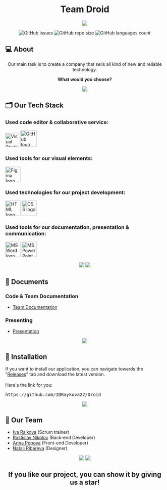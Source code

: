<h1 align="center">Team Droid</h1>

<p align="center">
    <img src="https://cdn.discordapp.com/attachments/723998679400316949/1115380142261420164/banner.png">
</p>

<p align = "center">
    <img alt="GitHub issues" src="https://img.shields.io/github/issues-closed/IDRaykova22/Droid">
    <img alt="GitHub repo size" src="https://img.shields.io/github/repo-size/IDRaykova22/Droid">
    <img alt="GitHub languages count"src="https://img.shields.io/github/languages/count/IDRaykova22/Droid">
<br>

## 💻 About
<p align="center">Our main task is to create a company that sells all kind of new and reliable technology.</p>
<p align="center"><b>What would you choose?</b></p>

<p align="center">
    <img src="https://cdn.discordapp.com/attachments/884052584762077245/1090112461216157726/line-light.png#gh-light-mode-only"/>
</p>

## 🗂️ Our Tech Stack
### Used code editor & collaborative service:
<p align="left">
    <a href="https://visualstudio.microsoft.com/vs/"><img src="https://upload.wikimedia.org/wikipedia/commons/thumb/5/59/Visual_Studio_Icon_2019.svg/1030px-Visual_Studio_Icon_2019.svg.png" alt="Visual Studio 2022 logo" width=44px /></a>
    <a href="https://github.com/"><img src="https://img.icons8.com/nolan/344/github.png" alt="GitHub logo" width=52px /></a>
</p>

### Used tools for our visual elements:
<p align="left">
    <a href="https://www.figma.com/"><img src="https://img.icons8.com/color/344/figma--v1.png" alt="Figma logo" width=48px/></a>
</p>

### Used technologies for our project development:
<p align="left">
    <a href="https://html.com/"><img src="https://upload.wikimedia.org/wikipedia/commons/thumb/6/61/HTML5_logo_and_wordmark.svg/1024px-HTML5_logo_and_wordmark.svg.png" alt="HTML logo" width=48px/></a>
    <a href="https://html.com/"><img src="https://cdn.freebiesupply.com/logos/large/2x/css3-logo-png-transparent.png" alt="CSS logo" width=48px/></a>
</p>

### Used tools for our documentation, presentation & communication:
<p align="left">
    <a href="https://www.microsoft.com/en-ww/microsoft-365/word"><img src="https://img.icons8.com/color/344/ms-word.png" alt="MS Word logo" width=48px /></a>
    <a href="https://www.microsoft.com/en-ww/microsoft-365/powerpoint"><img src="https://img.icons8.com/color/344/ms-powerpoint.png" alt="MS PowerPoint logo" width=48px /></a>
</p>

<p align="center">
    <img src="https://cdn.discordapp.com/attachments/884052584762077245/1090112430023123015/line-dark.png#gh-dark-mode-only"/>
    <img src="https://cdn.discordapp.com/attachments/884052584762077245/1090112461216157726/line-light.png#gh-light-mode-only"/>
</p>

## 📄 Documents

### Code & Team Documentation
  - [Team Documentation](https://codingburgas-my.sharepoint.com/:w:/g/personal/idraykova22_codingburgas_bg/Ee73vYTwM95MrtPAOOl5rJEB4T8VVz-Idc7MHnQrcRqDqw?e=roTmQp)

### Presenting
  - [Presentation](https://codingburgas-my.sharepoint.com/:p:/g/personal/idraykova22_codingburgas_bg/ERnAzW2LUglMi699iuL9YzgB-Z7nMCCu6oNCPKxkEOvO1Q?e=Z9x5LZ&nav=eyJzSWQiOjI1NiwiY0lkIjowfQ)

<p align="center">
    <img src="https://cdn.discordapp.com/attachments/884052584762077245/1090112461216157726/line-light.png#gh-light-mode-only"/>
</p>

## 💾 Installation

If you want to install our application, you can navigate towards the "<a href="https://github.com/IDRaykova22/Droid">Releases</a>" tab and download the latest version. <br><br>
Here's the link for you:
<pre>https://github.com/IDRaykova22/Droid</pre>

<p align="center">
    <img src="https://cdn.discordapp.com/attachments/884052584762077245/1090112461216157726/line-light.png#gh-light-mode-only"/>
</p>

## 👥 Our Team

- <a href = "https://github.com/IDRaykova22">Iva Raikova</a> (Scrum trainer)
- <a href = "https://github.com/RDNikolov22">Rostislav Nikolov</a> (Back-end Developer)
- <a href = "https://github.com/AAPopova22">Arina Popova</a> (Front-end Developer)
- <a href = "https://github.com/niribareva22">Natali Ribareva</a> (Designer)

<p align="center">
    <img src="https://cdn.discordapp.com/attachments/884052584762077245/1090112430023123015/line-dark.png#gh-dark-mode-only"/>
    <img src="https://cdn.discordapp.com/attachments/884052584762077245/1090112461216157726/line-light.png#gh-light-mode-only"/>
</p>

## <p align="center">If you like our project, you can show it by giving us a star!</p>

